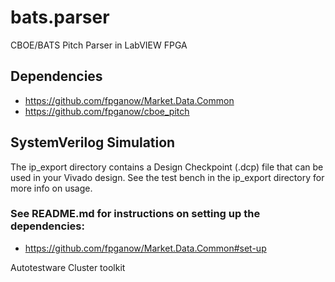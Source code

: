 # bats.parser
CBOE/BATS Pitch Parser in LabVIEW FPGA

## Dependencies
- https://github.com/fpganow/Market.Data.Common
- https://github.com/fpganow/cboe_pitch

## SystemVerilog Simulation
The ip_export directory contains a Design Checkpoint (.dcp) file that can be used in your Vivado design.  See the test bench in the ip_export directory for more info on usage.

### See README.md for instructions on setting up the dependencies:
- https://github.com/fpganow/Market.Data.Common#set-up

Autotestware Cluster toolkit

